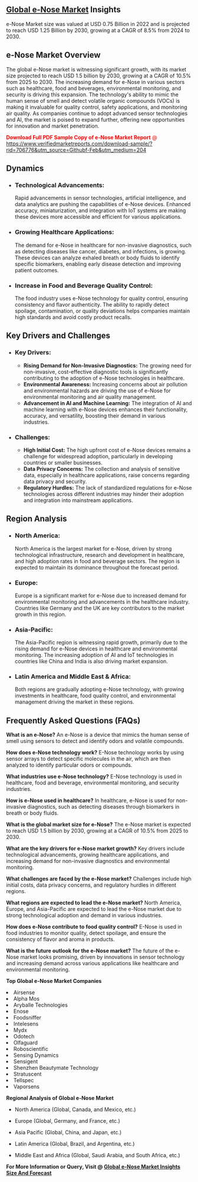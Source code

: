 <h2><a href="https://www.verifiedmarketreports.com/download-sample/?rid=706776&amp;utm_source=Githubf&amp;utm_medium=204" target="_blank">Global e-Nose Market</a> Insights</h2><p>e-Nose Market size was valued at USD 0.75 Billion in 2022 and is projected to reach USD 1.25 Billion by 2030, growing at a CAGR of 8.5% from 2024 to 2030.</p><p> <h2>e-Nose Market Overview</h2> <p>The global e-Nose market is witnessing significant growth, with its market size projected to reach USD 1.5 billion by 2030, growing at a CAGR of 10.5% from 2025 to 2030. The increasing demand for e-Nose in various sectors such as healthcare, food and beverages, environmental monitoring, and security is driving this expansion. The technology's ability to mimic the human sense of smell and detect volatile organic compounds (VOCs) is making it invaluable for quality control, safety applications, and monitoring air quality. As companies continue to adopt advanced sensor technologies and AI, the market is poised to expand further, offering new opportunities for innovation and market penetration.</p> <p><p><span class=""><span style="color: #ff0000;"><strong>Download Full PDF Sample Copy of e-Nose Market Report</strong> @ </span><a href="https://www.verifiedmarketreports.com/download-sample/?rid=706776&amp;utm_source=Githubf-Feb&amp;utm_medium=204" target="_blank">https://www.verifiedmarketreports.com/download-sample/?rid=706776&amp;utm_source=Githubf-Feb&amp;utm_medium=204</a></span></p></p> <h2>Dynamics</h2> <ul> <li><h3>Technological Advancements:</h3> Rapid advancements in sensor technologies, artificial intelligence, and data analytics are pushing the capabilities of e-Nose devices. Enhanced accuracy, miniaturization, and integration with IoT systems are making these devices more accessible and efficient for various applications.</li> <li><h3>Growing Healthcare Applications:</h3> The demand for e-Nose in healthcare for non-invasive diagnostics, such as detecting diseases like cancer, diabetes, and infections, is growing. These devices can analyze exhaled breath or body fluids to identify specific biomarkers, enabling early disease detection and improving patient outcomes.</li> <li><h3>Increase in Food and Beverage Quality Control:</h3> The food industry uses e-Nose technology for quality control, ensuring consistency and flavor authenticity. The ability to rapidly detect spoilage, contamination, or quality deviations helps companies maintain high standards and avoid costly product recalls.</li> </ul> <h2>Key Drivers and Challenges</h2> <ul> <li><h3>Key Drivers:</h3> <ul> <li><strong>Rising Demand for Non-Invasive Diagnostics:</strong> The growing need for non-invasive, cost-effective diagnostic tools is significantly contributing to the adoption of e-Nose technologies in healthcare.</li> <li><strong>Environmental Awareness:</strong> Increasing concerns about air pollution and environmental hazards are driving the use of e-Nose for environmental monitoring and air quality management.</li> <li><strong>Advancement in AI and Machine Learning:</strong> The integration of AI and machine learning with e-Nose devices enhances their functionality, accuracy, and versatility, boosting their demand in various industries.</li> </ul> </li> <li><h3>Challenges:</h3> <ul> <li><strong>High Initial Cost:</strong> The high upfront cost of e-Nose devices remains a challenge for widespread adoption, particularly in developing countries or smaller businesses.</li> <li><strong>Data Privacy Concerns:</strong> The collection and analysis of sensitive data, especially in healthcare applications, raise concerns regarding data privacy and security.</li> <li><strong>Regulatory Hurdles:</strong> The lack of standardized regulations for e-Nose technologies across different industries may hinder their adoption and integration into mainstream applications.</li> </ul> </li> </ul> <h2>Region Analysis</h2> <ul> <li><h3>North America:</h3> North America is the largest market for e-Nose, driven by strong technological infrastructure, research and development in healthcare, and high adoption rates in food and beverage sectors. The region is expected to maintain its dominance throughout the forecast period.</li> <li><h3>Europe:</h3> Europe is a significant market for e-Nose due to increased demand for environmental monitoring and advancements in the healthcare industry. Countries like Germany and the UK are key contributors to the market growth in this region.</li> <li><h3>Asia-Pacific:</h3> The Asia-Pacific region is witnessing rapid growth, primarily due to the rising demand for e-Nose devices in healthcare and environmental monitoring. The increasing adoption of AI and IoT technologies in countries like China and India is also driving market expansion.</li> <li><h3>Latin America and Middle East & Africa:</h3> Both regions are gradually adopting e-Nose technology, with growing investments in healthcare, food quality control, and environmental management driving the market in these regions.</li> </ul> <h2>Frequently Asked Questions (FAQs)</h2> <p><strong>What is an e-Nose?</strong> An e-Nose is a device that mimics the human sense of smell using sensors to detect and identify odors and volatile compounds.</p> <p><strong>How does e-Nose technology work?</strong> E-Nose technology works by using sensor arrays to detect specific molecules in the air, which are then analyzed to identify particular odors or compounds.</p> <p><strong>What industries use e-Nose technology?</strong> E-Nose technology is used in healthcare, food and beverage, environmental monitoring, and security industries.</p> <p><strong>How is e-Nose used in healthcare?</strong> In healthcare, e-Nose is used for non-invasive diagnostics, such as detecting diseases through biomarkers in breath or body fluids.</p> <p><strong>What is the global market size for e-Nose?</strong> The e-Nose market is expected to reach USD 1.5 billion by 2030, growing at a CAGR of 10.5% from 2025 to 2030.</p> <p><strong>What are the key drivers for e-Nose market growth?</strong> Key drivers include technological advancements, growing healthcare applications, and increasing demand for non-invasive diagnostics and environmental monitoring.</p> <p><strong>What challenges are faced by the e-Nose market?</strong> Challenges include high initial costs, data privacy concerns, and regulatory hurdles in different regions.</p> <p><strong>What regions are expected to lead the e-Nose market?</strong> North America, Europe, and Asia-Pacific are expected to lead the e-Nose market due to strong technological adoption and demand in various industries.</p> <p><strong>How does e-Nose contribute to food quality control?</strong> E-Nose is used in food industries to monitor quality, detect spoilage, and ensure the consistency of flavor and aroma in products.</p> <p><strong>What is the future outlook for the e-Nose market?</strong> The future of the e-Nose market looks promising, driven by innovations in sensor technology and increasing demand across various applications like healthcare and environmental monitoring.</p> </p><p><strong>Top Global e-Nose Market Companies</strong></p><div data-test-id=""><p><li>Airsense</li><li> Alpha Mos</li><li> Aryballe Technologies</li><li> Enose</li><li> Foodsniffer</li><li> Intelesens</li><li> Mydx</li><li> Odotech</li><li> Olfaguard</li><li> Roboscientific</li><li> Sensing Dynamics</li><li> Sensigent</li><li> Shenzhen Beautymate Technology</li><li> Stratuscent</li><li> Tellspec</li><li> Vaporsens</li></p><div><strong>Regional Analysis of&nbsp;Global e-Nose Market</strong></div><ul><li dir="ltr"><p dir="ltr">North America&nbsp;(Global, Canada, and Mexico, etc.)</p></li><li dir="ltr"><p dir="ltr">Europe (Global, Germany, and France, etc.)</p></li><li dir="ltr"><p dir="ltr">Asia Pacific&nbsp;(Global, China, and Japan, etc.)</p></li><li dir="ltr"><p dir="ltr">Latin America&nbsp;(Global, Brazil, and Argentina, etc.)</p></li><li dir="ltr">Middle East and Africa&nbsp;(Global, Saudi Arabia, and South Africa, etc.)</li></ul><p><strong>For More Information or Query, Visit @&nbsp;</strong><strong><a href="https://www.verifiedmarketreports.com/product/e-nose-market/?utm_source=Githubf&amp;utm_medium=204" target="_blank">Global e-Nose Market Insights Size And Forecast</a></strong></p></div>

